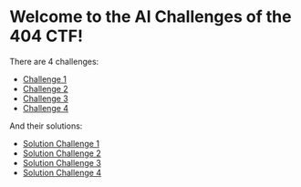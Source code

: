 # Welcome to the AI Challenges of the 404 CTF!

There are 4 challenges:

- [Challenge 1](chall_1-english_version.ipynb)
- [Challenge 2](chall_2-english_version.ipynb)
- [Challenge 3](chall_3-english_version.ipynb)
- [Challenge 4](chall_4-english_version.ipynb)

And their solutions:

- [Solution Challenge 1](challenge_1_solution-english_version.ipynb)
- [Solution Challenge 2](challenge_2_solution-english_version.ipynb)
- [Solution Challenge 3](challenge_3_solution-english_version.ipynb)
- [Solution Challenge 4](challenge_4_solution-english_version.ipynb)
